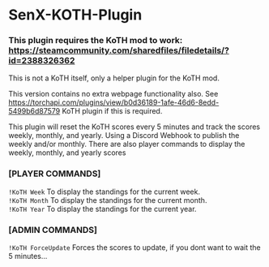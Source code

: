 # SenX-KOTH-Plugin

### This plugin requires the KoTH mod to work: https://steamcommunity.com/sharedfiles/filedetails/?id=2388326362  
This is not a KoTH itself, only a helper plugin for the KoTH mod.

This version contains no extra webpage functionality also.  See https://torchapi.com/plugins/view/b0d36189-1afe-46d6-8edd-5499b6d87579 KoTH plugin if this is required.  

This plugin will reset the KoTH scores every 5 minutes and track the scores weekly, monthly, and yearly.  Using a Discord Webhook to publish the weekly and/or
monthly.  There are also player commands to display the weekly, monthly, and yearly scores

### [PLAYER COMMANDS]  
`!KoTH Week` To display the standings for the current week.  
`!KoTH Month` To display the standings for the current month.  
`!KoTH Year` To display the standings for the current year.

### [ADMIN COMMANDS]
`!KoTH ForceUpdate` Forces the scores to update, if you dont want to wait the 5 minutes... 
